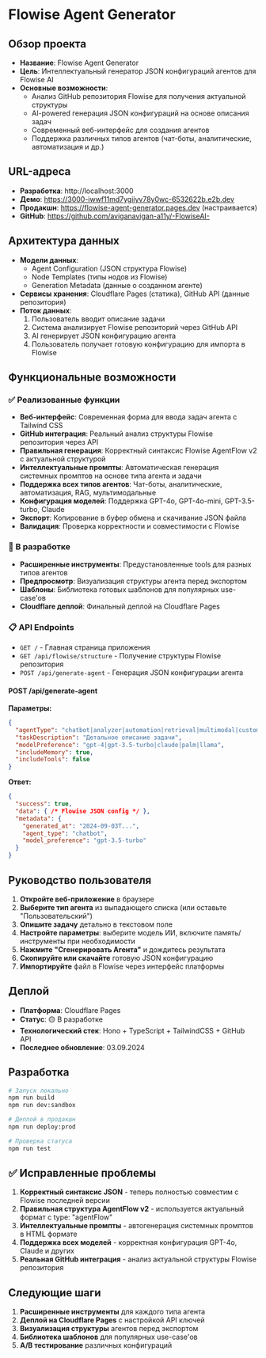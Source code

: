 # Flowise Agent Generator

## Обзор проекта
- **Название**: Flowise Agent Generator
- **Цель**: Интеллектуальный генератор JSON конфигураций агентов для Flowise AI
- **Основные возможности**: 
  - Анализ GitHub репозитория Flowise для получения актуальной структуры
  - AI-powered генерация JSON конфигураций на основе описания задач
  - Современный веб-интерфейс для создания агентов
  - Поддержка различных типов агентов (чат-боты, аналитические, автоматизация и др.)

## URL-адреса
- **Разработка**: http://localhost:3000
- **Демо**: https://3000-iwwf11md7ygiiyv78y0wc-6532622b.e2b.dev
- **Продакшн**: https://flowise-agent-generator.pages.dev (настраивается)
- **GitHub**: https://github.com/aviganavigan-a11y/-FlowiseAI-

## Архитектура данных
- **Модели данных**: 
  - Agent Configuration (JSON структура Flowise)
  - Node Templates (типы нодов из Flowise)
  - Generation Metadata (данные о созданном агенте)
- **Сервисы хранения**: Cloudflare Pages (статика), GitHub API (данные репозитория)
- **Поток данных**: 
  1. Пользователь вводит описание задачи
  2. Система анализирует Flowise репозиторий через GitHub API
  3. AI генерирует JSON конфигурацию агента
  4. Пользователь получает готовую конфигурацию для импорта в Flowise

## Функциональные возможности

### ✅ Реализованные функции
- **Веб-интерфейс**: Современная форма для ввода задач агента с Tailwind CSS
- **GitHub интеграция**: Реальный анализ структуры Flowise репозитория через API
- **Правильная генерация**: Корректный синтаксис Flowise AgentFlow v2 с актуальной структурой
- **Интеллектуальные промпты**: Автоматическая генерация системных промптов на основе типа агента и задачи
- **Поддержка всех типов агентов**: Чат-боты, аналитические, автоматизация, RAG, мультимодальные
- **Конфигурация моделей**: Поддержка GPT-4o, GPT-4o-mini, GPT-3.5-turbo, Claude
- **Экспорт**: Копирование в буфер обмена и скачивание JSON файла
- **Валидация**: Проверка корректности и совместимости с Flowise

### 🔄 В разработке  
- **Расширенные инструменты**: Предустановленные tools для разных типов агентов
- **Предпросмотр**: Визуализация структуры агента перед экспортом
- **Шаблоны**: Библиотека готовых шаблонов для популярных use-case'ов
- **Cloudflare деплой**: Финальный деплой на Cloudflare Pages

### 📋 API Endpoints
- `GET /` - Главная страница приложения
- `GET /api/flowise/structure` - Получение структуры Flowise репозитория
- `POST /api/generate-agent` - Генерация JSON конфигурации агента

#### POST /api/generate-agent
**Параметры:**
```json
{
  "agentType": "chatbot|analyzer|automation|retrieval|multimodal|custom",
  "taskDescription": "Детальное описание задачи",
  "modelPreference": "gpt-4|gpt-3.5-turbo|claude|palm|llama",
  "includeMemory": true,
  "includeTools": false
}
```

**Ответ:**
```json
{
  "success": true,
  "data": { /* Flowise JSON config */ },
  "metadata": {
    "generated_at": "2024-09-03T...",
    "agent_type": "chatbot",
    "model_preference": "gpt-3.5-turbo"
  }
}
```

## Руководство пользователя
1. **Откройте веб-приложение** в браузере
2. **Выберите тип агента** из выпадающего списка (или оставьте "Пользовательский")
3. **Опишите задачу** детально в текстовом поле
4. **Настройте параметры**: выберите модель ИИ, включите память/инструменты при необходимости
5. **Нажмите "Сгенерировать Агента"** и дождитесь результата
6. **Скопируйте или скачайте** готовую JSON конфигурацию
7. **Импортируйте** файл в Flowise через интерфейс платформы

## Деплой
- **Платформа**: Cloudflare Pages
- **Статус**: 🟡 В разработке
- **Технологический стек**: Hono + TypeScript + TailwindCSS + GitHub API
- **Последнее обновление**: 03.09.2024

## Разработка
```bash
# Запуск локально
npm run build
npm run dev:sandbox

# Деплой в продакшн
npm run deploy:prod

# Проверка статуса
npm run test
```

## ✅ Исправленные проблемы
1. **Корректный синтаксис JSON** - теперь полностью совместим с Flowise последней версии
2. **Правильная структура AgentFlow v2** - используется актуальный формат с type: "agentFlow"
3. **Интеллектуальные промпты** - автогенерация системных промптов в HTML формате
4. **Поддержка всех моделей** - корректная конфигурация GPT-4o, Claude и других
5. **Реальная GitHub интеграция** - анализ актуальной структуры Flowise репозитория

## Следующие шаги
1. **Расширенные инструменты** для каждого типа агента
2. **Деплой на Cloudflare Pages** с настройкой API ключей  
3. **Визуализация структуры** агентов перед экспортом
4. **Библиотека шаблонов** для популярных use-case'ов
5. **A/B тестирование** различных конфигураций